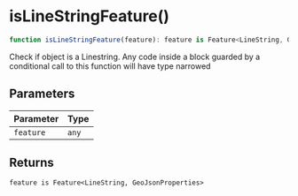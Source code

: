 # isLineStringFeature()

```ts
function isLineStringFeature(feature): feature is Feature<LineString, GeoJsonProperties>
```

Check if object is a Linestring.  Any code inside a block guarded by a conditional call to this function will have type narrowed

## Parameters

| Parameter | Type |
| ------ | ------ |
| `feature` | `any` |

## Returns

`feature is Feature<LineString, GeoJsonProperties>`
